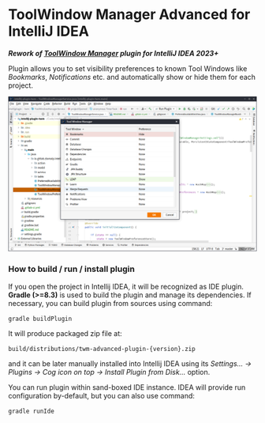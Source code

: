 # ToolWindow Manager Advanced for IntelliJ IDEA

***Rework of [ToolWindow Manager](https://plugins.jetbrains.com/plugin/1489-toolwindow-manager) plugin for IntelliJ IDEA
2023+***

Plugin allows you to set visibility preferences to known Tool Windows like
*Bookmarks*, *Notifications* etc. and automatically show or hide them for
each project.

![image info](screen.png)

### How to build / run / install plugin

If you open the project in Intellij IDEA, it will be recognized as IDE plugin. **Gradle (>=8.3)** is used to build the
plugin and manage its dependencies. If necessary, you can build plugin from sources using command:

```shell script
gradle buildPlugin
``` 

It will produce packaged zip file at:

```
build/distributions/twm-advanced-plugin-{version}.zip
```

and it can be later manually installed into Intellij IDEA using its *Settings... -> Plugins -> Cog icon on top ->
Install Plugin from Disk...* option.

You can run plugin within sand-boxed IDE instance. IDEA will provide run configuration by-default, but you can also use
command:

```shell script
gradle runIde
```
